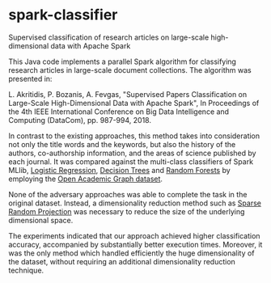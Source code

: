 # spark-classifier
Supervised classification of research articles on large-scale high-dimensional data with Apache Spark

This Java code implements a parallel Spark algorithm for classifying research articles in large-scale document collections. The algorithm was presented in:

L. Akritidis, P. Bozanis, A. Fevgas, "Supervised Papers Classification on Large-Scale High-Dimensional Data with Apache Spark", In Proceedings of the 4th IEEE International Conference on Big Data Intelligence and Computing (DataCom), pp. 987-994, 2018. 

In contrast to the existing approaches, this method takes into consideration not only the title words and the keywords, but also  the history of the authors, co-authorship information, and the areas of science published by each journal. It was compared against the multi-class classifiers of Spark MLlib, [Logistic Regression](https://spark.apache.org/docs/latest/ml-classification-regression.html#logistic-regression), [Decision Trees](https://spark.apache.org/docs/latest/ml-classification-regression.html#decision-tree-classifier) and [Random Forests](https://spark.apache.org/docs/latest/ml-classification-regression.html#random-forest-classifier) by employing the [Open Academic Graph dataset](https://www.openacademic.ai/oag/).

None of the adversary approaches was able to complete the task in the original dataset. Instead, a dimensionality reduction method such as [Sparse Random Projection](https://github.com/SashiDareddy/RandomProjection) was necessary to reduce the size of the underlying dimensional space.

The experiments indicated that our approach achieved higher classification accuracy, accompanied by substantially better execution times. Moreover, it was the only method which handled efficiently the huge dimensionality of the dataset, without requiring an additional dimensionality reduction technique.


